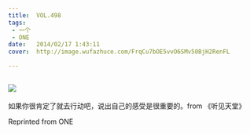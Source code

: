 ```yaml
---
title:	VOL.498
tags:
 - 一个
 - ONE
date:	2014/02/17 1:43:11
cover:	http://image.wufazhuce.com/FrqCu7bOE5vvO6SMv50BjH2RenFL

---
```

![](http://image.wufazhuce.com/FrqCu7bOE5vvO6SMv50BjH2RenFL)
---

如果你很肯定了就去行动吧，说出自己的感受是很重要的。from 《听见天堂》
 
Reprinted from ONE
